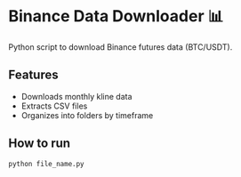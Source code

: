 # Binance Data Downloader 📊
Python script to download Binance futures data (BTC/USDT).

## Features
- Downloads monthly kline data
- Extracts CSV files
- Organizes into folders by timeframe

## How to run
```bash
python file_name.py
